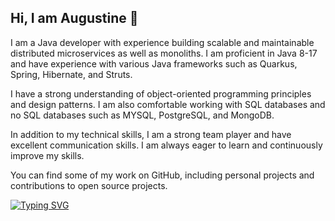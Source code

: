 ## Hi, I am Augustine 👋 


I am a Java developer with experience building scalable and maintainable distributed microservices as well as monoliths. I am proficient in Java 8-17 and have experience with various Java frameworks such as Quarkus, Spring, Hibernate, and Struts.

I have a strong understanding of object-oriented programming principles and design patterns. I am also comfortable working with SQL databases and no SQL databases such as MYSQL, PostgreSQL, and MongoDB.

In addition to my technical skills, I am a strong team player and have excellent communication skills. I am always eager to learn and continuously improve my skills.

You can find some of my work on GitHub, including personal projects and contributions to open source projects.

<!-- ![visitors](https://visitor-badge.glitch.me/badge?page_id=page.id) -->

[![Typing SVG](https://readme-typing-svg.demolab.com/?lines=Thank+you+for+visiting+my+profile)](https://git.io/typing-svg)

